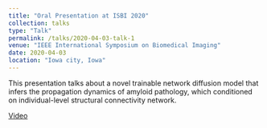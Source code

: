 ```yaml
---
title: "Oral Presentation at ISBI 2020"
collection: talks
type: "Talk"
permalink: /talks/2020-04-03-talk-1
venue: "IEEE International Symposium on Biomedical Imaging"
date: 2020-04-03
location: "Iowa city, Iowa"
---
```


This presentation talks about a novel trainable network diffusion model that infers the propagation dynamics of amyloid pathology, which conditioned on individual-level structural connectivity network. 

[Video](http://eihao97.github.io/files/isbi2020_final.mp4)
